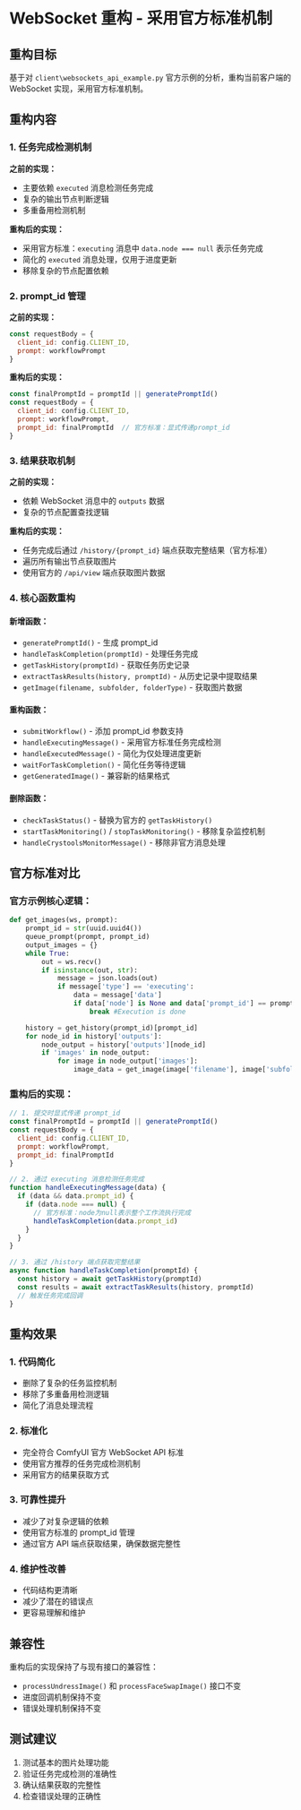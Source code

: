 # WebSocket 重构 - 采用官方标准机制

## 重构目标

基于对 `client\websockets_api_example.py` 官方示例的分析，重构当前客户端的 WebSocket 实现，采用官方标准机制。

## 重构内容

### 1. 任务完成检测机制

**之前的实现：**
- 主要依赖 `executed` 消息检测任务完成
- 复杂的输出节点判断逻辑
- 多重备用检测机制

**重构后的实现：**
- 采用官方标准：`executing` 消息中 `data.node === null` 表示任务完成
- 简化的 `executed` 消息处理，仅用于进度更新
- 移除复杂的节点配置依赖

### 2. prompt_id 管理

**之前的实现：**
```javascript
const requestBody = {
  client_id: config.CLIENT_ID,
  prompt: workflowPrompt
}
```

**重构后的实现：**
```javascript
const finalPromptId = promptId || generatePromptId()
const requestBody = {
  client_id: config.CLIENT_ID,
  prompt: workflowPrompt,
  prompt_id: finalPromptId  // 官方标准：显式传递prompt_id
}
```

### 3. 结果获取机制

**之前的实现：**
- 依赖 WebSocket 消息中的 `outputs` 数据
- 复杂的节点配置查找逻辑

**重构后的实现：**
- 任务完成后通过 `/history/{prompt_id}` 端点获取完整结果（官方标准）
- 遍历所有输出节点获取图片
- 使用官方的 `/api/view` 端点获取图片数据

### 4. 核心函数重构

#### 新增函数：
- `generatePromptId()` - 生成 prompt_id
- `handleTaskCompletion(promptId)` - 处理任务完成
- `getTaskHistory(promptId)` - 获取任务历史记录
- `extractTaskResults(history, promptId)` - 从历史记录中提取结果
- `getImage(filename, subfolder, folderType)` - 获取图片数据

#### 重构函数：
- `submitWorkflow()` - 添加 prompt_id 参数支持
- `handleExecutingMessage()` - 采用官方标准任务完成检测
- `handleExecutedMessage()` - 简化为仅处理进度更新
- `waitForTaskCompletion()` - 简化任务等待逻辑
- `getGeneratedImage()` - 兼容新的结果格式

#### 删除函数：
- `checkTaskStatus()` - 替换为官方的 `getTaskHistory()`
- `startTaskMonitoring()` / `stopTaskMonitoring()` - 移除复杂监控机制
- `handleCrystoolsMonitorMessage()` - 移除非官方消息处理

## 官方标准对比

### 官方示例核心逻辑：
```python
def get_images(ws, prompt):
    prompt_id = str(uuid.uuid4())
    queue_prompt(prompt, prompt_id)
    output_images = {}
    while True:
        out = ws.recv()
        if isinstance(out, str):
            message = json.loads(out)
            if message['type'] == 'executing':
                data = message['data']
                if data['node'] is None and data['prompt_id'] == prompt_id:
                    break #Execution is done

    history = get_history(prompt_id)[prompt_id]
    for node_id in history['outputs']:
        node_output = history['outputs'][node_id]
        if 'images' in node_output:
            for image in node_output['images']:
                image_data = get_image(image['filename'], image['subfolder'], image['type'])
```

### 重构后的实现：
```javascript
// 1. 提交时显式传递 prompt_id
const finalPromptId = promptId || generatePromptId()
const requestBody = {
  client_id: config.CLIENT_ID,
  prompt: workflowPrompt,
  prompt_id: finalPromptId
}

// 2. 通过 executing 消息检测任务完成
function handleExecutingMessage(data) {
  if (data && data.prompt_id) {
    if (data.node === null) {
      // 官方标准：node为null表示整个工作流执行完成
      handleTaskCompletion(data.prompt_id)
    }
  }
}

// 3. 通过 /history 端点获取完整结果
async function handleTaskCompletion(promptId) {
  const history = await getTaskHistory(promptId)
  const results = await extractTaskResults(history, promptId)
  // 触发任务完成回调
}
```

## 重构效果

### 1. 代码简化
- 删除了复杂的任务监控机制
- 移除了多重备用检测逻辑
- 简化了消息处理流程

### 2. 标准化
- 完全符合 ComfyUI 官方 WebSocket API 标准
- 使用官方推荐的任务完成检测机制
- 采用官方的结果获取方式

### 3. 可靠性提升
- 减少了对复杂逻辑的依赖
- 使用官方标准的 prompt_id 管理
- 通过官方 API 端点获取结果，确保数据完整性

### 4. 维护性改善
- 代码结构更清晰
- 减少了潜在的错误点
- 更容易理解和维护

## 兼容性

重构后的实现保持了与现有接口的兼容性：
- `processUndressImage()` 和 `processFaceSwapImage()` 接口不变
- 进度回调机制保持不变
- 错误处理机制保持不变

## 测试建议

1. 测试基本的图片处理功能
2. 验证任务完成检测的准确性
3. 确认结果获取的完整性
4. 检查错误处理的正确性
